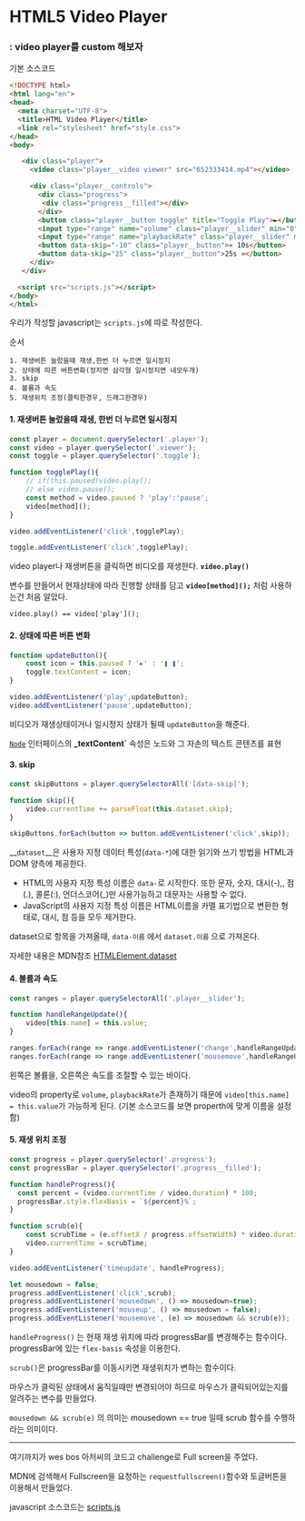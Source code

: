 # HTML5 Video Player

### : video player를 custom 해보자

기본 소스코드

```html
<!DOCTYPE html>
<html lang="en">
<head>
  <meta charset="UTF-8">
  <title>HTML Video Player</title>
  <link rel="stylesheet" href="style.css">
</head>
<body>

   <div class="player">
     <video class="player__video viewer" src="652333414.mp4"></video>

     <div class="player__controls">
       <div class="progress">
        <div class="progress__filled"></div>
       </div>
       <button class="player__button toggle" title="Toggle Play">►</button>
       <input type="range" name="volume" class="player__slider" min="0" max="1" step="0.05" value="1">
       <input type="range" name="playbackRate" class="player__slider" min="0.5" max="2" step="0.1" value="1">
       <button data-skip="-10" class="player__button">« 10s</button>
       <button data-skip="25" class="player__button">25s »</button>
     </div>
   </div>

  <script src="scripts.js"></script>
</body>
</html>

```

우리가 작성할 javascript는 `scripts.js`에 따로 작성한다.



순서

```
1. 재생버튼 눌렀을때 재생,한번 더 누르면 일시정지
2. 상태에 따른 버튼변화(정지면 삼각형 일시정지면 네모두개)
3. skip
4. 볼륨과 속도
5. 재생위치 조정(클릭한경우, 드래그한경우)
```





#### 1. 재생버튼 눌렀을때 재생, 한번 더 누르면 일시정지

```javascript
const player = document.querySelector('.player');
const video = player.querySelector('.viewer');
const toggle = player.querySelector('.toggle');

function togglePlay(){
    // if(this.paused)video.play();
    // else video.pause();
    const method = video.paused ? 'play':'pause';
    video[method]();
}

video.addEventListener('click',togglePlay);

toggle.addEventListener('click',togglePlay);
```

video player나 재생버튼을 클릭하면 비디오를 재생한다. __`video.play()`__

변수를 만들어서 현재상태에 따라 진행할 상태를 담고 __`video[method]();`__ 처럼 사용하는건 처음 알았다.

```
video.play() == video['play']();
```



#### 2. 상태에 따른 버튼 변화

```javascript
function updateButton(){
    const icon = this.paused ? '►' : '❚ ❚';
    toggle.textContent = icon;
}

video.addEventListener('play',updateButton);
video.addEventListener('pause',updateButton);
```

비디오가 재생상태이거나 일시정지 상태가 될때 `updateButton`을 해준다.

[`Node`](https://developer.mozilla.org/ko/docs/Web/API/Node) 인터페이스의 **_textContent`** 속성은 노드와 그 자손의 텍스트 콘텐츠를 표현



#### 3. skip

```javascript
const skipButtons = player.querySelectorAll('[data-skip]');

function skip(){
    video.currentTime += parseFloat(this.dataset.skip);
}

skipButtons.forEach(button => button.addEventListener('click',skip));
```

__`dataset`__은 사용자 지정 데이터 특성(`data-*`)에 대한 읽기와 쓰기 방법을 HTML과 DOM 양측에 제공한다.

- HTML의 사용자 지정 특성 이름은 `data-`로 시작한다. 또한 문자, 숫자, 대시(-),, 점(.), 콜론(:), 언더스코어(_)만 사용가능하고 대문자는 사용할 수 없다.
- JavaScript의 사용자 지정 특성 이름은 HTML이름을 카멜 표기법으로 변환한 형태로, 대시, 점 등을 모두 제거한다.

dataset으로 항목을 가져올때, `data-이름` 에서 `dataset.이름` 으로 가져온다.

자세한 내용은 MDN참조 [HTMLElement.dataset](https://developer.mozilla.org/ko/docs/Web/API/HTMLElement/dataset) 



#### 4. 볼륨과 속도

```javascript
const ranges = player.querySelectorAll('.player__slider');

function handleRangeUpdate(){
    video[this.name] = this.value;
}

ranges.forEach(range => range.addEventListener('change',handleRangeUpdate));
ranges.forEach(range => range.addEventListener('mousemove',handleRangeUpdate));
```

왼쪽은 볼륨을, 오른쪽은 속도를 조절할 수 있는 바이다.

video의 property로 `volume`, `playbackRate`가 존재하기 때문에 `video[this.name] = this.value`가 가능하게 된다. (기본 소스코드를 보면 properth에 맞게 이름을 설정함)



#### 5. 재생 위치 조정

```javascript
const progress = player.querySelector('.progress');
const progressBar = player.querySelector('.progress__filled');

function handleProgress(){
  const percent = (video.currentTime / video.duration) * 100;
  progressBar.style.flexBasis = `${percent}%`;
}

function scrub(e){
    const scrubTime = (e.offsetX / progress.offsetWidth) * video.duration;
    video.currentTime = scrubTime;
}

video.addEventListener('timeupdate', handleProgress);

let mousedown = false;
progress.addEventListener('click',scrub);
progress.addEventListener('mousedown', () => mousedown=true);
progress.addEventListener('mouseup', () => mousedown = false);
progress.addEventListener('mousemove', (e) => mousedown && scrub(e));
```

`handleProgress()` 는 현재 재생 위치에 따라 progressBar를 변경해주는 함수이다. progressBar에 있는 `flex-basis` 속성을 이용한다.

`scrub()`은 progressBar를 이동시키면 재생위치가 변하는 함수이다.

마우스가 클릭된 상태에서 움직일때만 변경되어야 하므로 마우스가 클릭되어있는지를 알려주는 변수를 만들었다.

`mousedown && scrub(e)` 의 의미는 mousedown == true 일때 scrub 함수를 수행하라는 의미이다.



---

여기까지가 wes bos 아저씨의 코드고 challenge로 Full screen을 주었다.

MDN에 검색해서 Fullscreen을 요청하는 `requestfullscreen()`함수와 토글버튼을 이용해서 만들었다.



javascript 소스코드는 [scripts.js](https://github.com/jingnee/JavaScript30/blob/master/11_Custome%20HTML5%20Video%20Player/scripts.js)
